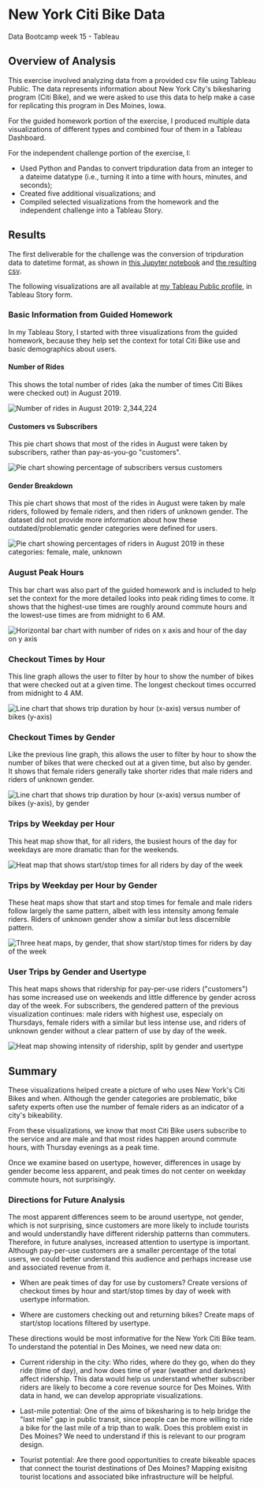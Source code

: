 # New York Citi Bike Data
Data Bootcamp week 15 - Tableau

## Overview of Analysis
This exercise involved analyzing data from a provided csv file using Tableau Public. The data represents information about New York City's bikesharing program (Citi Bike), and we were asked to use this data to help make a case for replicating this program in Des Moines, Iowa.

For the guided homework portion of the exercise, I produced multiple data visualizations of different types and combined four of them in a Tableau Dashboard.

For the independent challenge portion of the exercise, I:

* Used Python and Pandas to convert tripduration data from an integer to a dateime datatype (i.e., turning it into a time with hours, minutes, and seconds);
* Created five additional visualizations; and
* Compiled selected visualizations from the homework and the independent challenge into a Tableau Story.

## Results
The first deliverable for the challenge was the conversion of tripduration data to datetime format, as shown in [this Jupyter notebook](https://github.com/larabjork/nyc-bikesharing/blob/main/NYC_CitiBike_Challenge.ipynb) and [the resulting csv](https://github.com/larabjork/nyc-bikesharing/blob/main/201908_citibikes_converted_duration.csv).

The following visualizations are all available at [my Tableau Public profile](https://public.tableau.com/app/profile/larabjork/viz/citibike-challenge_16713902175970/NewYorksCitiBikes?publish=yes), in Tableau Story form.

### Basic Information from Guided Homework
In my Tableau Story, I started with three visualizations from the guided homework, because they help set the context for total Citi Bike use and basic demographics about users.

#### Number of Rides
This shows the total number of rides (aka the number of times Citi Bikes were checked out) in August 2019.

![Number of rides in August 2019: 2,344,224](https://github.com/larabjork/nyc-bikesharing/blob/main/images/number_of_rides_total.png)

#### Customers vs Subscribers
This pie chart shows that most of the rides in August were taken by subscribers, rather than pay-as-you-go "customers".

![Pie chart showing percentage of subscribers versus customers](https://github.com/larabjork/nyc-bikesharing/blob/main/images/customer_v_subscriber.png)

#### Gender Breakdown
This pie chart shows that most of the rides in August were taken by male riders, followed by female riders, and then riders of unknown gender. The dataset did not provide more information about how these outdated/problematic gender categories were defined for users.

![Pie chart showing percentages of riders in August 2019 in these categories: female, male, unknown](https://github.com/larabjork/nyc-bikesharing/blob/main/images/gender_breakdown.png)

### August Peak Hours
This bar chart was also part of the guided homework and is included to help set the context for the more detailed looks into peak riding times to come. It shows that the highest-use times are roughly around commute hours and the lowest-use times are from midnight to 6 AM.

![Horizontal bar chart with number of rides on x axis and hour of the day on y axis](https://github.com/larabjork/nyc-bikesharing/blob/main/images/august_peak_hours.png)

### Checkout Times by Hour
This line graph allows the user to filter by hour to show the number of bikes that were checked out at a given time. The longest checkout times occurred from midnight to 4 AM.

![Line chart that shows trip duration by hour (x-axis) versus number of bikes (y-axis)](https://github.com/larabjork/nyc-bikesharing/blob/main/images/checkout_times_users.png)

### Checkout Times by Gender
Like the previous line graph, this allows the user to filter by hour to show the number of bikes that were checked out at a given time, but also by gender. It shows that female riders generally take shorter rides that male riders and riders of unknown gender.

![Line chart that shows trip duration by hour (x-axis) versus number of bikes (y-axis), by gender](https://github.com/larabjork/nyc-bikesharing/blob/main/images/checkout_times_by_hour_by_gender.png)

### Trips by Weekday per Hour
This heat map show that, for all riders, the busiest hours of the day for weekdays are more dramatic than for the weekends. 

![Heat map that shows start/stop times for all riders by day of the week](https://github.com/larabjork/nyc-bikesharing/blob/main/images/trips_by_weekday_per_hour.png)

### Trips by Weekday per Hour by Gender
These heat maps show that start and stop times for female and male riders follow largely the same pattern, albeit with less intensity among female riders. Riders of unknown gender show a similar but less discernible pattern.

![Three heat maps, by gender, that show start/stop times for riders by day of the week](https://github.com/larabjork/nyc-bikesharing/blob/main/images/trips_by_gender_weekday_per_hour.png)

### User Trips by Gender and Usertype
This heat maps shows that ridership for pay-per-use riders ("customers") has some increased use on weekends and little difference by gender across day of the week. For subscribers, the gendered pattern of the previous visualization continues: male riders with highest use, especialy on Thursdays, female riders with a similar but less intense use, and riders of unknown gender without a clear pattern of use by day of the week.

![Heat map showing intensity of ridership, split by gender and usertype](https://github.com/larabjork/nyc-bikesharing/blob/main/images/trips_by_gender_customer_type_weekday.png)

## Summary
These visualizations helped create a picture of who uses New York's Citi Bikes and when. Although the gender categories are problematic, bike safety experts often use the number of female riders as an indicator of a city's bikeability. 

From these visualizations, we know that most Citi Bike users subscribe to the service and are male and that most rides happen around commute hours, with Thursday evenings as a peak time. 

Once we examine based on usertype, however, differences in usage by gender become less apparent, and peak times do not center on weekday commute hours, not surprisingly.

### Directions for Future Analysis
The most apparent differences seem to be around usertype, not gender, which is not surprising, since customers are more likely to include tourists and would understandly have different ridership patterns than commuters. Therefore, in future analyses, increased attention to usertype is important. Although pay-per-use customers are a smaller percentage of the total users, we could better understand this audience and perhaps increase use and associated revenue from it.

* When are peak times of day for use by customers? Create versions of checkout times by hour and start/stop times by day of week with usertype information.

* Where are customers checking out and returning bikes? Create maps of start/stop locations filtered by usertype.

These directions would be most informative for the New York Citi Bike team. To understand the potential in Des Moines, we need new data on:

* Current ridership in the city: Who rides,  where do they go, when do they ride (time of day), and how does time of year (weather and darkness) affect ridership. This data would help us understand whether subscriber riders are likely to become a core revenue source for Des Moines. With data in hand, we can develop appropriate visualizations.

* Last-mile potential: One of the aims of bikesharing is to help bridge the "last mile" gap in public transit, since people can be more willing to ride a bike for the last mile of a trip than to walk. Does this problem exist in Des Moines? We need to understand if this is relevant to our program design.

* Tourist potential: Are there good opportunities to create bikeable spaces that connect the tourist destinations of Des Moines? Mapping exisitng tourist locations and associated bike infrastructure will be helpful.